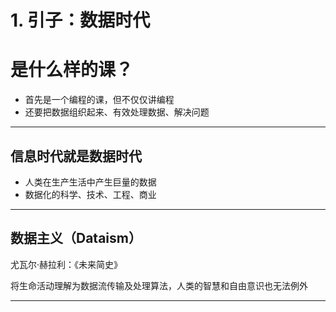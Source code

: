 # 1. 引子：数据时代

# 是什么样的课？

- 首先是一个编程的课，但不仅仅讲编程
- 还要把数据组织起来、有效处理数据、解决问题

---

## 信息时代就是数据时代

- 人类在生产生活中产生巨量的数据
- 数据化的科学、技术、工程、商业

---

## 数据主义（Dataism）

尤瓦尔·赫拉利：《未来简史》

将生命活动理解为数据流传输及处理算法，人类的智慧和自由意识也无法例外

---